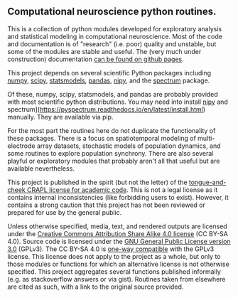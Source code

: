 ## Computational neuroscience python routines. 

This is a collection of python modules developed for exploratory analysis and statistical modeling in computational neuroscience. Most of the code and documentation is of "research" (i.e. poor) quality and unstable, but some of the modules are stable and useful. The (very much under construction) documentation [can be found on github pages](http://michaelerule.github.io/neurotools/_build/html/index.html).

This project depends on several scientific Python packages including [numpy](http://www.numpy.org/), [scipy](https://www.scipy.org/), [statsmodels](http://www.statsmodels.org/stable/index.html), [pandas](http://pandas.pydata.org/), [nipy](http://nipy.org/nitime/), and the [spectrum](https://pyspectrum.readthedocs.io/en/latest/install.html) package.

Of these, numpy, scipy, statsmodels, and pandas are probably provided with most scientific python distributions. You may need into install [nipy](http://nipy.org/nitime/) and spectrum](https://pyspectrum.readthedocs.io/en/latest/install.html) manually. They are available via pip.

For the most part the routines here do not duplicate the functionality of these packages. There is a focus on spatiotemporal modeling of multi-electrode array datasets, stochastic models of population dynamics, and some routines to explore population synchrony. There are also several playful or exploratory modules that probably aren't all that useful but are available nevertheless.

This project is published in the spirit (but not the letter) of the [tongue-and-cheek CRAPL license for academic code](http://matt.might.net/articles/crapl/CRAPL-LICENSE.txt). This is not a legal license as it contains internal inconsistencies (like forbidding users to exist). However, it contains a strong caution that this project has not been reviewed or prepared for use by the general public. 

Unless otherwise specified, media, text, and rendered outputs are licensed under the [Creative Commons Attribution Share Alike 4.0 license](https://choosealicense.com/licenses/cc-by-sa-4.0/) (CC BY-SA 4.0). Source code is licensed under the [GNU General Public License version 3.0](https://www.gnu.org/copyleft/gpl.html) (GPLv3). The CC BY-SA 4.0 is [one-way compatible](https://creativecommons.org/compatiblelicenses) with the GPLv3 license. 
This license does not apply to the project as a whole, but only to those modules or functions for which an alternative license is not otherwise specified. This project aggregates several functions published informally (e.g. as stackoverflow answers or via gist). Routines taken from elsewhere are cited as such, with a link to the original source provided.
